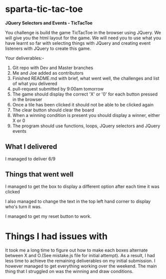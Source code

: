# sparta-tic-tac-toe
**JQuery Selectors and Events - TicTacToe**

You challenge is build the game TicTacToe in the browser using JQuery. We will give you the html layout for the game. We will need you to use what you have learnt so far with selecting things with JQuery and creating event listeners with JQuery to create this game.

Your deliverables:-

1) Git repo with Dev and Master branches
2) Me and Joe added as contributors
3) Finished README.md with brief, what went well, the challenges and list of what you delivered
4) pull-request submitted by 9:00am tomorrow
5) The game should display the correct 'X' or '0' for each button pressed in the browser
6) Once a tile has been clicked it should not be able to be clicked again
7) The clear button should clear the board
8) When a winning condition is present you should display a winner, either X or 0
9) The program should use functions, loops, JQuery selectors and JQuery events


## What I delivered

I managed to deliver 6/9


## Things that went well

I managed to get the box to display a different option after each time it was clicked

I also managed to change the text in the top left hand corner to display who's turn it was.

I managed to get my reset button to work.

# Things I had issues with

It took me a long time to figure out how to make each boxes alternate between X and O.(See mistake.js file for initial attempt). As a result, I had less time to achieve the remaining deliverables on my initial submission. I however managed to get everything working over the weekend. The main thing that I struggled on was the winning and draw conditions.
